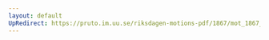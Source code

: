 ```yaml
---
layout: default
UpRedirect: https://pruto.im.uu.se/riksdagen-motions-pdf/1867/mot_1867__fk__45/mot_1867__fk__45-002.pdf
---
```

